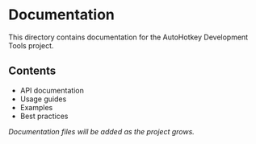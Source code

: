 # Documentation

This directory contains documentation for the AutoHotkey Development Tools project.

## Contents

- API documentation
- Usage guides  
- Examples
- Best practices

*Documentation files will be added as the project grows.*
